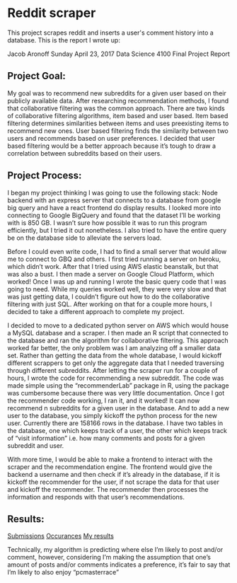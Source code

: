 # Reddit scraper

This project scrapes reddit and inserts a user's comment history into a database. This is the report I wrote up:


Jacob Aronoff
Sunday April 23, 2017
Data Science 4100
Final Project Report


## Project Goal:

My goal was to recommend new subreddits for a given user based on their publicly available data. After researching recommendation methods, I found that collaborative filtering was the common approach. There are two kinds of collaborative filtering algorithms, item based and user based. Item based filtering determines similarities between items and uses preexisting items to recommend new ones. User based filtering finds the similarity between two users and recommends based on user preferences. I decided that user based filtering would be a better approach because it’s tough to draw a correlation between subreddits based on their users. 

## Project Process:

I began my project thinking I was going to use the following stack: Node backend with an express server that connects to a database from google big query and have a react frontend do display results. I looked more into connecting to Google BigQuery and found that the dataset I’ll be working with is 850 GB. I wasn’t sure how possible it was to run this program efficiently, but I tried it out nonetheless. I also tried to have the entire query be on the database side to alleviate the servers load. 

Before I could even write code, I had to find a small server that would allow me to connect to GBQ and others. I first tried running a server on heroku, which didn’t work. After that I tried using AWS elastic beanstalk, but that was also a bust. I then made a server on Google Cloud Platform, which worked! Once I was up and running I wrote the basic query code that I was going to need. While my queries worked well, they were very slow and that was just getting data, I couldn’t figure out how to do the collaborative filtering with just SQL. After working on that for a couple more hours, I decided to take a different approach to complete my project. 

I decided to move to a dedicated python server on AWS which would house a MySQL database and a scraper. I then made an R script that connected to the database and ran the algorithm for collaborative filtering. This approach worked far better, the only problem was I am analyzing off a smaller data set. Rather than getting the data from the whole database, I would kickoff different scrappers to get only the aggregate data that I needed traversing through different subreddits. After letting the scraper run for a couple of hours, I wrote the code for recommending a new subreddit. The code was made simple using the “recommenderLab” package in R, using the package was cumbersome because there was very little documentation. Once I got the recommender code working, I ran it, and it worked! It can now recommend n subreddits for a given user in the database. And to add a new user to the database, you simply kickoff the python process for the new user. Currently there are 158166 rows in the database. I have two tables in the database, one which keeps track of a user, the other which keeps track of “visit information” i.e. how many comments and posts for a given subreddit and user.

With more time, I would be able to make a frontend to interact with the scraper and the recommendation engine. The frontend would give the backend a username and then check if it’s already in the database, if it is kickoff the recommender for the user, if not scrape the data for that user and kickoff the recommender. The recommender then processes the information and responds with that user’s recommendations. 


## Results:

[Submissions](https://raw.githubusercontent.com/jaronoff97/redditScraper/master/submissions.png)
[Occurances](https://raw.githubusercontent.com/jaronoff97/redditScraper/master/occurances.png)
[My results](https://raw.githubusercontent.com/jaronoff97/redditScraper/master/myresults.png)


Technically, my algorithm is predicting where else I’m likely to post and/or comment, however, considering I’m making the assumption that one’s amount of posts and/or comments indicates a preference, it’s fair to say that I’m likely to also enjoy “pcmasterrace”
